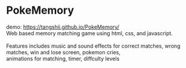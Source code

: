 # PokeMemory
demo: https://tangshii.github.io/PokeMemory/<br/>
Web based memory matching game using html, css, and javascript. <br/><br/>
Features includes music and sound effects for correct matches, wrong matches, win and lose screen, pokemon cries, <br/>
animations for matching, timer, diffculty levels

